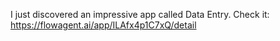 I just discovered an impressive app called Data Entry. Check it: https://flowagent.ai/app/ILAfx4p1C7xQ/detail
